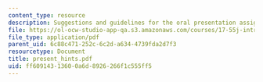 ```yaml
---
content_type: resource
description: Suggestions and guidelines for the oral presentation assignments.
file: https://ol-ocw-studio-app-qa.s3.amazonaws.com/courses/17-55j-introduction-to-latin-american-studies-fall-2006/ff60914313600a6d8926266f1c555ff5_present_hints.pdf
file_type: application/pdf
parent_uid: 6c88c471-252c-6c2d-a634-4739fda2d7f3
resourcetype: Document
title: present_hints.pdf
uid: ff609143-1360-0a6d-8926-266f1c555ff5
---
```

